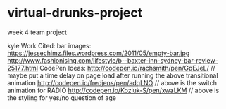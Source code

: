 # virtual-drunks-project
week 4 team project



kyle
Work Cited:
bar images:
https://jessechimz.files.wordpress.com/2011/05/empty-bar.jpg
http://www.fashionising.com/lifestyle/b--baxter-inn-sydney-bar-review-25177.html
CodePen Ideas:
http://codepen.io/rachsmith/pen/GpEJeL/
// maybe put a time delay on page load after running the above transitional animation
http://codepen.io/fredjens/pen/adqLNO
// above is the switch animation for RADIO
http://codepen.io/Koziuk-S/pen/xwaLKM
// above is the styling for yes/no question of age
